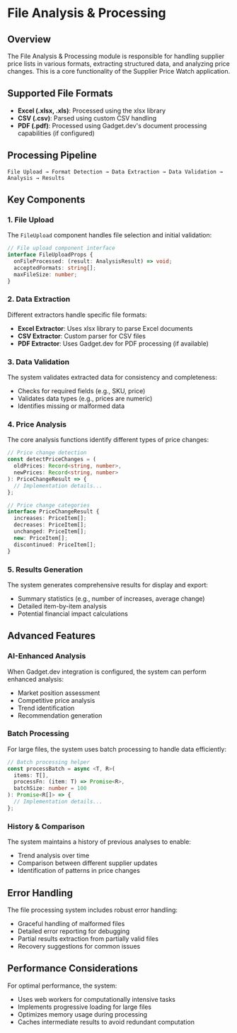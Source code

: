 
# File Analysis & Processing

## Overview

The File Analysis & Processing module is responsible for handling supplier price lists in various formats, extracting structured data, and analyzing price changes. This is a core functionality of the Supplier Price Watch application.

## Supported File Formats

- **Excel (.xlsx, .xls)**: Processed using the xlsx library
- **CSV (.csv)**: Parsed using custom CSV handling
- **PDF (.pdf)**: Processed using Gadget.dev's document processing capabilities (if configured)

## Processing Pipeline

```
File Upload → Format Detection → Data Extraction → Data Validation → Analysis → Results
```

## Key Components

### 1. File Upload

The `FileUpload` component handles file selection and initial validation:

```typescript
// File upload component interface
interface FileUploadProps {
  onFileProcessed: (result: AnalysisResult) => void;
  acceptedFormats: string[];
  maxFileSize: number;
}
```

### 2. Data Extraction

Different extractors handle specific file formats:

- **Excel Extractor**: Uses xlsx library to parse Excel documents
- **CSV Extractor**: Custom parser for CSV files
- **PDF Extractor**: Uses Gadget.dev for PDF processing (if available)

### 3. Data Validation

The system validates extracted data for consistency and completeness:

- Checks for required fields (e.g., SKU, price)
- Validates data types (e.g., prices are numeric)
- Identifies missing or malformed data

### 4. Price Analysis

The core analysis functions identify different types of price changes:

```typescript
// Price change detection
const detectPriceChanges = (
  oldPrices: Record<string, number>,
  newPrices: Record<string, number>
): PriceChangeResult => {
  // Implementation details...
};

// Price change categories
interface PriceChangeResult {
  increases: PriceItem[];
  decreases: PriceItem[];
  unchanged: PriceItem[];
  new: PriceItem[];
  discontinued: PriceItem[];
}
```

### 5. Results Generation

The system generates comprehensive results for display and export:

- Summary statistics (e.g., number of increases, average change)
- Detailed item-by-item analysis
- Potential financial impact calculations

## Advanced Features

### AI-Enhanced Analysis

When Gadget.dev integration is configured, the system can perform enhanced analysis:

- Market position assessment
- Competitive price analysis
- Trend identification
- Recommendation generation

### Batch Processing

For large files, the system uses batch processing to handle data efficiently:

```typescript
// Batch processing helper
const processBatch = async <T, R>(
  items: T[],
  processFn: (item: T) => Promise<R>,
  batchSize: number = 100
): Promise<R[]> => {
  // Implementation details...
};
```

### History & Comparison

The system maintains a history of previous analyses to enable:

- Trend analysis over time
- Comparison between different supplier updates
- Identification of patterns in price changes

## Error Handling

The file processing system includes robust error handling:

- Graceful handling of malformed files
- Detailed error reporting for debugging
- Partial results extraction from partially valid files
- Recovery suggestions for common issues

## Performance Considerations

For optimal performance, the system:

- Uses web workers for computationally intensive tasks
- Implements progressive loading for large files
- Optimizes memory usage during processing
- Caches intermediate results to avoid redundant computation
